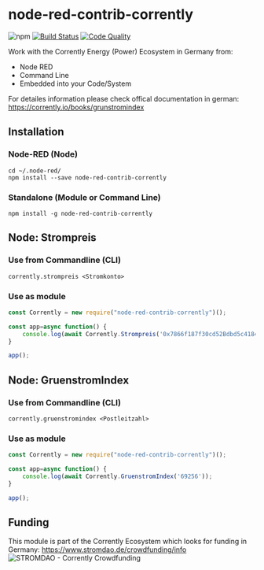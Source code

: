 # node-red-contrib-corrently

![npm](https://img.shields.io/npm/dw/node-red-contrib-corrently) [![Build Status](https://travis-ci.com/energychain/node-red-contrib-corrently.svg?branch=master)](https://travis-ci.com/energychain/node-red-contrib-corrently) [![Code Quality](https://www.code-inspector.com/project/12112/score/svg)](https://frontend.code-inspector.com/public/project/12112/node-red-contrib-corrently/dashboard)

Work with the Corrently Energy (Power) Ecosystem in Germany from:
- Node RED
- Command Line
- Embedded into your Code/System

For detailes information please check offical documentation in german: https://corrently.io/books/grunstromindex

## Installation

### Node-RED (Node)
```shell
cd ~/.node-red/
npm install --save node-red-contrib-corrently
```

### Standalone (Module or Command Line)
```shell
npm install -g node-red-contrib-corrently
```

## Node: Strompreis

### Use from Commandline (CLI)
```shell
corrently.strompreis <Stromkonto>
```

### Use as module
```javascript
const Corrently = new require("node-red-contrib-corrently")();

const app=async function() {
	console.log(await Corrently.Strompreis('0x7866f187f30cd52Bdbd5c4184fD3ee6168Ae0dB4'));
}

app();
```

## Node: GruenstromIndex

### Use from Commandline (CLI)
```shell
corrently.gruenstromindex <Postleitzahl>
```

### Use as module
```javascript
const Corrently = new require("node-red-contrib-corrently")();

const app=async function() {
	console.log(await Corrently.GruenstromIndex('69256'));
}

app();
```

## Funding
This module is part of the Corrently Ecosystem which looks for funding in Germany:  https://www.stromdao.de/crowdfunding/info
![STROMDAO - Corrently Crowdfunding](https://squad.stromdao.de/nextcloud/index.php/s/Do4pzpM7KndZxAx/preview)
